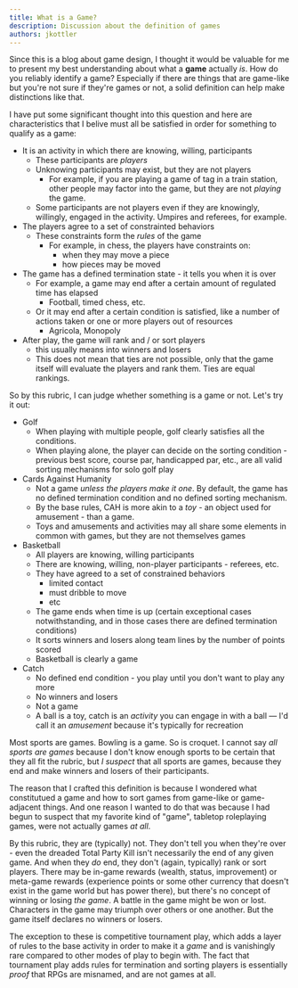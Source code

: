 ```yaml
---
title: What is a Game?
description: Discussion about the definition of games
authors: jkottler
---
```


Since this is a blog about game design, I thought it would be valuable for me to present my best understanding about what a **game** actually *is*. How do you reliably identify a game? Especially if there are things that are game-like but you're not sure if they're games or not, a solid definition can help make distinctions like that.

I have put some significant thought into this question and here are characteristics that I belive must all be satisfied in order for something to qualify as a game:

<!--truncate-->
- It is an activity in which there are knowing, willing, participants
	- These participants are *players*
	- Unknowing participants may exist, but they are not players
		- For example, if you are playing a game of tag in a train station, other people may factor into the game, but they are not *playing* the game.
	- Some participants are not players even if they are knowingly, willingly, engaged in the activity. Umpires and referees, for example.
- The players agree to a set of constrainted behaviors
	- These constraints form the *rules* of the game
		- For example, in chess, the players have constraints on:
			- when they may move a piece
			- how pieces may be moved
- The game has a defined termination state - it tells you when it is over
	- For example, a game may end after a certain amount of regulated time has elapsed
		- Football, timed chess, etc.
	- Or it may end after a certain condition is satisfied, like a number of actions taken or one or more players out of resources
		- Agricola, Monopoly
- After play, the game will rank and / or sort players
	- this usually means into winners and losers
	- This does not mean that ties are not possible, only that the game itself will evaluate the players and rank them. Ties are equal rankings.

So by this rubric, I can judge whether something is a game or not. Let's try it out:
- Golf
	- When playing with multiple people, golf clearly satisfies all the conditions.
	- When playing alone, the player can decide on the sorting condition - previous best score, course par, handicapped par, etc., are all valid sorting mechanisms for solo golf play
- Cards Against Humanity
	- Not a game *unless the players make it one*. By default, the game has no defined termination condition and no defined sorting mechanism.
	- By the base rules, CAH is more akin to a *toy* - an object used for amusement - than a game.
	- Toys and amusements and activities may all share some elements in common with games, but they are not themselves games
- Basketball
	- All players are knowing, willing participants
	- There are knowing, willing, non-player participants - referees, etc.
	- They have agreed to a set of constrained behaviors
		- limited contact
		- must dribble to move
		- etc
	- The game ends when time is up (certain exceptional cases notwithstanding, and in those cases there are defined termination conditions)
	- It sorts winners and losers along team lines by the number of points scored
	- Basketball is clearly a game
- Catch
	- No defined end condition - you play until you don't want to play any more
	- No winners and losers
	- Not a game
	- A ball is a toy, catch is an *activity* you can engage in with a ball — I'd call it an *amusement* because it's typically for recreation
	
Most sports are games. Bowling is a game. So is croquet. I cannot say *all sports are games* because I don't know enough sports to be certain that they all fit the rubric, but *I suspect* that all sports are games, because they end and make winners and losers of their participants.

The reason that I crafted this definition is because I wondered what constitutued a game and how to sort games from game-like or game-adjacent things. And one reason I wanted to do that was because I had begun to suspect that my favorite kind of "game", tabletop roleplaying games, were not actually games *at all*.

By this rubric, they are (typically) not. They don't tell you when they're over - even the dreaded Total Party Kill isn't necessarily the end of any given game. And when they *do* end, they don't (again, typically) rank or sort players. There may be in-game rewards (wealth, status, improvement) or meta-game rewards (experience points or some other currency that doesn't exist in the game world but has power there), but there's no concept of winning or losing *the game*. A battle in the game might be won or lost. Characters in the game may triumph over others or one another. But the game itself declares no winners or losers.

The exception to these is competitive tournament play, which adds a layer of rules to the base activity in order to make it a *game* and is vanishingly rare compared to other modes of play to begin with. The fact that tournament play adds rules for termination and sorting players is essentially *proof* that RPGs are misnamed, and are not games at all.

